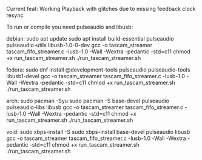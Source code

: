 

Current feat: Working Playback with glitches due to missing feedback clock resync

To run or compile you need pulseaudio and libusb:

debian:
sudo apt update
sudo apt install build-essential pulseaudio pulseaudio-utils libusb-1.0-0-dev
gcc -o tascam_streamer tascam_fifo_streamer.c -lusb-1.0 -Wall -Wextra -pedantic -std=c11
chmod +x run_tascam_streamer.sh
./run_tascam_streamer.sh

fedora:
sudo dnf install @development-tools pulseaudio pulseaudio-tools libusb1-devel
gcc -o tascam_streamer tascam_fifo_streamer.c -lusb-1.0 -Wall -Wextra -pedantic -std=c11
chmod +x run_tascam_streamer.sh
./run_tascam_streamer.sh

arch:
sudo pacman -Syu
sudo pacman -S base-devel pulseaudio pulseaudio-libs libusb
gcc -o tascam_streamer tascam_fifo_streamer.c -lusb-1.0 -Wall -Wextra -pedantic -std=c11
chmod +x run_tascam_streamer.sh
./run_tascam_streamer.sh

void:
sudo xbps-install -S
sudo xbps-install base-devel pulseaudio libusb
gcc -o tascam_streamer tascam_fifo_streamer.c -lusb-1.0 -Wall -Wextra -pedantic -std=c11
chmod +x run_tascam_streamer.sh
./run_tascam_streamer.sh